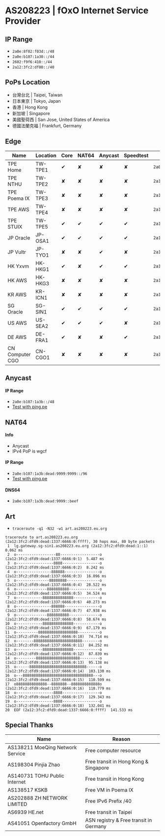 # **AS208223 | fOxO Internet Service Provider**
## IP Range
- `2a0e:8f02:f03d::/48`
- `2a0e:b107:1a30::/44`
- `2602:f9f6:410::/44`
- `2a12:3fc2:df00::/40`

## PoPs Location
 - 台灣台北 | Taipei, Taiwan
 - 日本東京 | Tokyo, Japan
 - 香港 | Hong Kong
 - 新加坡 | Singapore
 - 美國聖荷西 | San Jose, United States of America
 - 德國法蘭克福 | Frankfurt, Germany

<!-- - 美國西雅圖 | Seattle, United States of America-->


## Edge
| Name | Location | Core | NAT64 | Anycast | Speedtest | Prefix | 
| --- | --- | --- | --- | --- | --- | --- |
| TPE Home | TW-TPE1 | ✔ | ✘ | ✘ | ✘ | `2a0e:8f02:f03d::/48`
| TPE NTHU | TW-TPE2 | ✘ | ✘ | ✘ | ✘ | `2a12:3fc2:dfaa::/48`  
| TPE Poema IX | TW-TPE3 | ✘ | ✘ | ✘ | ✘ | `2a12:3fc2:dfdb::/48`  
| TPE AWS | TW-TPE4 | ✘ | ✘ | ✘ | ✘ | `2a12:3fc2:dfd5::/48`  
| TPE STUIX | TW-TPE5 | ✔ | ✔ | ✔ | ✔ | `2a12:3fc2:dfd2::/48`
| JP Oracle | JP-OSA1  | ✔ | ✔ | ✔ | ✔ | `2a12:3fc2:dfdf::/48` 
| JP Vultr | JP-TYO1  | ✘ | ✘ | ✔ | ✘ |  `2a12:3fc2:dfdc::/48`
| HK Yxvm | HK-HKG1  | ✔ | ✘ | ✔ | ✔ |  `2a12:3fc2:dfde::/48`
| HK AWS | HK-HKG3 | ✘ | ✘ | ✘ | ✘ |  `2a12:3fc2:dfcf::/48`
| KR AWS| KR-ICN1 | ✘ | ✘ | ✘ | ✘ |  `2a12:3fc2:dfd0::/48`
| SG Oracle | SG-SIN1 | ✔ | ✔ | ✔ | ✔ | `2a12:3fc2:dfd9::/48` 
| US AWS | US-SEA2  | ✔ | ✔ | ✔ | ✘ | `2a12:3fc2:dfd1::/48`
| DE AWS | DE-FRA1 | ✔ | ✘ | ✘ | ✔ |  `2a12:3fc2:dfda::/48`  
| CN Computer CGO | CN-CGO1 | ✘ | ✘ | ✘ | ✘ |  `2a12:3fc2:dfd7::/48`

<!-- | HK HAT | HK-HKG2 | ✘ | ✔ | ✔ | ✘ |  `2a12:3fc2:dfdd::/48` 
| US MOE-IX SEA | US-SEA1  | ✘ | ✔ | ✔ | ✔ | `2a12:3fc2:dfd8::/48`  
| US Zero IX | US-SJC1  | ✘ | ✘ | ✔ | ✘ | `2a12:3fc2:dfd6::/48`

-->

## Anycast
#### IP Range
- `2a0e:b107:1a3b::/48`
- [Test with ping.pe](https://ping6.ping.pe/2a0e:b107:1a3b::)

## NAT64
#### Info
- Anycast
- IPv4 PoP is wgcf
#### IP Range
- `2a0e:b107:1a3b:dead:9999:9999::/96`
- [Test with ping.pe](https://ping6.ping.pe/2a0e:b107:1a3b:dead:9999:9999:101:101)

#### DNS64
- `2a0e:b107:1a3b:dead:9999::beef`

## Art
- `traceroute -q1 -N32 -w1 art.as208223.eu.org`

```
traceroute to art.as208223.eu.org (2a12:3fc2:dfd9:dead:1337:6666:0:ffff), 30 hops max, 80 byte packets
 1  lg.gateway.sg-sin1.as208223.eu.org (2a12:3fc2:dfd9:dead:1::1)  0.062 ms
 2  o------------------88------------------o (2a12:3fc2:dfd9:dead:1337:6666:0:1)  5.487 ms
 3  o-----------------8888-----------------o (2a12:3fc2:dfd9:dead:1337:6666:0:2)  8.242 ms
 4  o----------------888888----------------o (2a12:3fc2:dfd9:dead:1337:6666:0:3)  16.096 ms
 5  o---------------88888888---------------o (2a12:3fc2:dfd9:dead:1337:6666:0:4)  28.522 ms
 6  o--------------8888888888--------------o (2a12:3fc2:dfd9:dead:1337:6666:0:5)  34.524 ms
 7  o------------88888888888888------------o (2a12:3fc2:dfd9:dead:1337:6666:0:6)  40.273 ms
 8  o----------------888888----------------o (2a12:3fc2:dfd9:dead:1337:6666:0:7)  47.938 ms
 9  o--------------8888888888--------------o (2a12:3fc2:dfd9:dead:1337:6666:0:8)  58.674 ms
10  o------------88888888888888------------o (2a12:3fc2:dfd9:dead:1337:6666:0:9)  67.179 ms
11  o----------888888888888888888----------o (2a12:3fc2:dfd9:dead:1337:6666:0:10)  74.714 ms
12  o--------8888888888888888888888--------o (2a12:3fc2:dfd9:dead:1337:6666:0:11)  84.252 ms
13  o------------88888888888888------------o (2a12:3fc2:dfd9:dead:1337:6666:0:12)  87.839 ms
14  o---------88888888888888888888---------o (2a12:3fc2:dfd9:dead:1337:6666:0:13)  95.138 ms
15  o------88888888888888888888888888------o (2a12:3fc2:dfd9:dead:1337:6666:0:14)  103.130 ms
16  o---88888888888888888888888888888888---o (2a12:3fc2:dfd9:dead:1337:6666:0:15)  110.599 ms
17  o88888888888888--8888888--8888888888888o (2a12:3fc2:dfd9:dead:1337:6666:0:16)  118.779 ms
18  o-----------------8888-----------------o (2a12:3fc2:dfd9:dead:1337:6666:0:17)  129.343 ms
19  o-----------------8888-----------------o (2a12:3fc2:dfd9:dead:1337:6666:0:18)  132.041 ms
20  EOF (2a12:3fc2:dfd9:dead:1337:6666:0:ffff)  141.533 ms
```

## Special Thanks
| Name | Reason | 
| --- | --- |
| AS138211 MoeQing Network Service |  Free computer resource
| AS198304  Pinjia Zhao | Free transit in Hong Kong & Singapore
| AS140731 TOHU Public Internet | Free transit in Hong Kong
| AS138517 KSKB | Free VM in Poema IX  
| AS202888 ZH NETWORK LIMITED | Free IPv6 Prefix /40
| AS6939 HE.net |  Free transit in Taipei
| AS41051 Openfactory GmbH | ASN registry  &  Free transit in Germany

<!-- | AS203314 Hats Network | Free VM & Transit in Hong Kong | 
| AS57406 Zero Distance LLC | Free VM in Zero IX SJC
| AS212895 Route64 |  Free transit in Germany

-->
